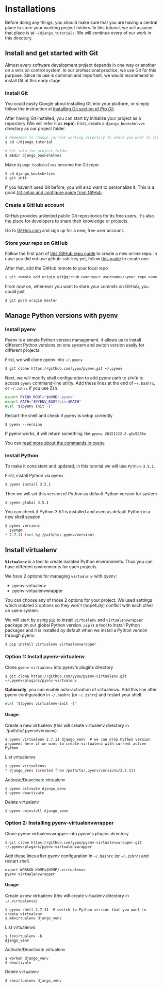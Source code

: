 # Installations

Before doing any things, you should make sure that you are having a central place  to store your working project folders. In this tutorial, we will assume that place is at `~/django_tutorial/`. We will continue every of our work in this directory.

## Install and get started with Git

Almost every software development project depends in one way or another on a version control system. In our professional practice, we use Git for this purpose. Since its use is common and important, we would recommend to install Git at this early stage.

### Install Git

You could easily Google about installing Git into your platform, or simply follow the instruction at [Installing Git section of *Pro Git*](http://www.git-scm.com/book/en/Getting-Started-Installing-Git).

After having Git installed, you can start by initialize your project as a repository (We will refer it as **repo**). First, create a `django_bookshelves` directory as our project folder.

```sh
# Remember to change current working directory to where you want to store the project folder
$ cd ~/django_tutorial

# Get into the project folder
$ mkdir django_bookshelves
```

Make `django_bookshelves` become the Git repo:

```sh
$ cd django_bookshelves
$ git init
```

If you haven't used Git before, you will also want to personalize it. This is a good [Git setup and configure guide from GitHub](https://help.github.com/articles/set-up-git).

### Create a GitHub account

GitHub provides unlimited public Git repositories for its free users. It's also the place for developers to share their knowledge or projects.

Go to [GitHub.com](https://github.com) and sign up for a new, free user account.

### Store your repo on GitHub

Follow the first part of [this GitHub repo guide](https://help.github.com/articles/create-a-repo) to create a new online repo. In case you did not use github-ssh-key yet, follow [this guide](https://help.github.com/articles/generating-ssh-keys) to create one.

After that, add the GitHub remote to your local repo

```sh
$ git remote add origin git@github.com:<your_username>/<your_repo_name_on_GitHub>.git
```

From now on, whenever you want to store your commits on GitHub, you could just

```sh
$ git push origin master
```

## Manage Python versions with pyenv

### Install pyenv

Pyenv is a simple Python version management. It allows us to install different Python versions on one system and switch version easily for different projects.

First, we will clone pyenv into `~/.pyenv`

```sh
$ git clone https://github.com/yyuu/pyenv.git ~/.pyenv
```

Next, we will modify shell configuration to add pyenv path to `$PATH` to access `pyenv` command-line utility. Add these lines at the end of `~/.bashrc`, or `~/.zshrc` if you use Zsh.

```sh
export PYENV_ROOT="$HOME/.pyenv"
export PATH="$PYENV_ROOT/bin:$PATH"
eval "$(pyenv init -)"
```

Restart the shell and check if pyenv is setup correctly

```
$ pyenv --version
```

If pyenv works, it will return something like `pyenv 20151222-8-g5c5205e`

You can [read more about the commands in pyenv](https://github.com/yyuu/pyenv/blob/master/COMMANDS.md).

### Install Python

To make it consistent and updated, in this tutorial we will use `Python-3.5.1`.

First, install Python via pyenv

```sh
$ pyenv install 3.5.1
```

Then we will set this version of Python as default Python version for system

```
$ pyenv global 3.5.1
```

You can check if Python 3.5.1 is installed and used as default Python in a new shell session

```sh
$ pyenv versions
  system
* 2.7.11 (set by /path/to/.pyenv/version)
```

## Install virtualenv

**`Virtualenv`** is a tool to create isolated Python environments. Thus you can have different environments for each projects.

We have 2 options for managing `virtualenv` with pyenv:

* pyenv-virtualenv
* pyenv-virtualenvwrapper

You can choose any of those 2 options for your project. We used settings which isolated 2 options so they won't (hopefully) conflict with each other on same system.

We will start by using `pip` to install `virtualenv` and `virtualenvwrapper` package on our global Python version. `pip` is a tool to install Python packages and it is installed by default when we install a Python version through pyenv.

```
$ pip install virtualenv virtualenvwrapper
```

### Option 1: Install pyenv-virtualenv

Clone `pyenv-virtualenv` into pyenv's plugins directory

```
$ git clone https://github.com/yyuu/pyenv-virtualenv.git ~/.pyenv/plugins/pyenv-virtualenv
```

**Optionally**, you can enable auto-activation of virtualenvs. Add this line after pyenv configuration in `~/.bashrc` (or `~/.zshrc`) and restart your shell.

```sh
eval "$(pyenv virtualenv-init -)"
```

#### Usage:

Create a new virtualenv (this will create virtualenv directory in `/path/to/.pyenv/versions)

```
$ pyenv virtualenv 2.7.11 django_venv  # we can drop Python version argument here if we want to create virtualenv with current active Python
```

List virtualenvs

```sh
$ pyenv virtualenvs
* django_venv (created from /path/to/.pyenv/versions/2.7.11)
```

Activate/Deactivate virtualenv

```
$ pyenv activate django_venv
$ pyenv deactivate
```

Delete virtualenv

```
$ pyenv uninstall django_venv
```

### Option 2: Installing pyenv-virtualenvwrapper

Clone pyenv-virtualenvwrapper into pyenv's plugins directory

```
$ git clone https://github.com/yyuu/pyenv-virtualenvwrapper.git ~/.pyenv/plugins/pyenv-virtualenvwrapper
```

Add these lines after pyenv configuration in `~/.bashrc` (or `~/.zshrc`) and restart shell.

```
export WORKON_HOME=$HOME/.virtualenvs
pyenv virtualenvwrapper
```

#### Usage:

Create a new virtualenv (this will create virtualenv directory in `~/.virtualenvs`)

```
$ pyenv shell 2.7.11  # switch to Python version that you want to create virtualenv
$ mkvirtualenv django_venv
```

List virtualenvs

```
$ lsvirtualenv -b
django_venv
```

Activate/Deactivate virtualenv

```
$ workon django_venv
$ deactivate
```

Delete virtualenv

```
$ rmvirtualenv django_venv
```